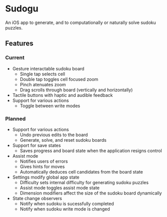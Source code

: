 # Sudogu
An iOS app to generate, and to computationally or naturally solve sudoku puzzles.

## Features

### Current
- Gesture interactable sudoku board
    - Single tap selects cell
    - Double tap toggles cell focused zoom
    - Pinch atenuates zoom
    - Drag scrolls through board (vertically and horizontally)
- Tactile buttons with haptic and audible feedback
- Support for various actions
    - Toggle between write modes

### Planned
- Support for various actions
    - Undo previous edits to the board
    - Generate, solve, and reset sudoku boards
- Support for save states
    - Saves progress and board state when the application resigns control
- Assist mode
    - Notifies users of errors
    - Gives hints for moves
    - Automatically deduces cell candidates from the board state
- Settings modify global app state
    - Difficulty sets internal difficulty for generating sudoku puzzles
    - Assist mode toggles assist mode state
    - Dimension modifiers affect the size of the sudoku board dynamically
- State change observers
    - Notify when sudoku is sucessfully completed
    - Notify when sudoku write mode is changed
